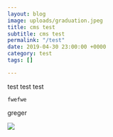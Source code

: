 ```yaml
---
layout: blog
image: uploads/graduation.jpeg
title: cms test
subtitle: cms test
permalink: "/test"
date: 2019-04-30 23:00:00 +0000
category: test
tags: []

---
```

test test test

    fwefwe

greger

![](assets/uploads/graduation.jpeg)